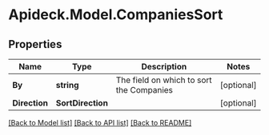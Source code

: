 # Apideck.Model.CompaniesSort

## Properties

Name | Type | Description | Notes
------------ | ------------- | ------------- | -------------
**By** | **string** | The field on which to sort the Companies | [optional] 
**Direction** | **SortDirection** |  | [optional] 

[[Back to Model list]](../README.md#documentation-for-models) [[Back to API list]](../README.md#documentation-for-api-endpoints) [[Back to README]](../README.md)

